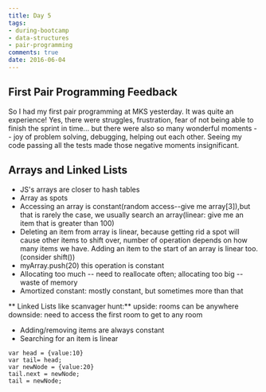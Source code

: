 ```yaml
---
title: Day 5 
tags: 
- during-bootcamp
- data-structures
- pair-programming
comments: true
date: 2016-06-04
---
```


First Pair Programming Feedback
---------------------

So I had my first pair programming at MKS yesterday. It was quite an experience! Yes, there were struggles, frustration, fear of not being able to finish the sprint in time... but there were also so many wonderful moments -- joy of problem solving, debugging, helping out each other. Seeing my code passing all the tests made those negative moments insignificant. 

Arrays and Linked Lists
-----------------------
* JS's arrays are closer to hash tables
* Array as spots 
* Accessing an array is constant(random access--give me array[3]),but that is rarely the case, we usually search an array(linear: give me an item that is greater than 100) 
* Deleting an item from array is linear, because getting rid a spot will cause other items to shift over, number of operation depends on how many items we have. Adding an item to the start of an array is linear too. (consider shift())
* myArray.push(20) this operation is constant
* Allocating too much -- need to reallocate often; allocating too big -- waste of memory
* Amortized constant: mostly constant, but sometimes more than that

** Linked Lists like scanvager hunt:**
upside: rooms can be anywhere
downside: need to access the first room to get to any room
* Adding/removing items are always constant
* Searching for an item is linear

```
var head = {value:10}
var tail= head;
var newNode = {value:20}
tail.next = newNode;
tail = newNode;